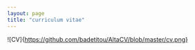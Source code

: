 ```yaml
---
layout: page
title: "curriculum vitae"
---
```


![CV]{https://github.com/badetitou/AltaCV/blob/master/cv.png}
